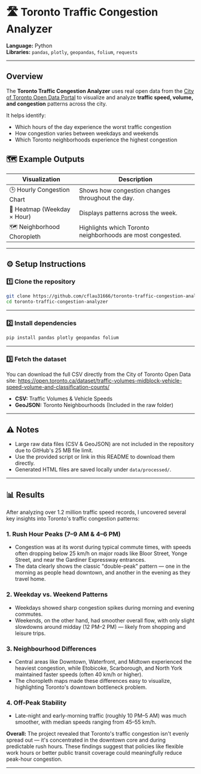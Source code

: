 # 🛣️ Toronto Traffic Congestion Analyzer
**Language:** Python  
**Libraries:** `pandas`, `plotly`, `geopandas`, `folium`, `requests`

---

## Overview
The **Toronto Traffic Congestion Analyzer** uses real open data from the [City of Toronto Open Data Portal](https://open.toronto.ca) to visualize and analyze **traffic speed, volume, and congestion** patterns across the city.

It helps identify:
- Which hours of the day experience the worst traffic congestion  
- How congestion varies between weekdays and weekends  
- Which Toronto neighborhoods experience the highest congestion  

## 🗺️ Example Outputs
| Visualization | Description |
|----------------|-------------|
| 🕒 Hourly Congestion Chart | Shows how congestion changes throughout the day. |
| 📆 Heatmap (Weekday × Hour) | Displays patterns across the week. |
| 🗺️ Neighborhood Choropleth | Highlights which Toronto neighborhoods are most congested. |

---

## ⚙️ Setup Instructions

### 1️⃣ Clone the repository

```bash
git clone https://github.com/cflau31666/toronto-traffic-congestion-analyzer.git
cd toronto-traffic-congestion-analyzer
```

---

### 2️⃣ Install dependencies

```bash
pip install pandas plotly geopandas folium
```

---

### 3️⃣ Fetch the dataset

You can download the full CSV directly from the City of Toronto Open Data site: https://open.toronto.ca/dataset/traffic-volumes-midblock-vehicle-speed-volume-and-classification-counts/

- **CSV:** Traffic Volumes & Vehicle Speeds
- **GeoJSON:** Toronto Neighbourhoods (Included in the raw folder) 

---

## ⚠️ Notes
- Large raw data files (CSV & GeoJSON) are not included in the repository due to GitHub's 25 MB file limit.
- Use the provided script or link in this README to download them directly.
- Generated HTML files are saved locally under `data/processed/`.

---

## 📊 Results

After analyzing over 1.2 million traffic speed records, I uncovered several key insights into Toronto's traffic congestion patterns:

### 1. Rush Hour Peaks (7–9 AM & 4–6 PM)
- Congestion was at its worst during typical commute times, with speeds often dropping below 25 km/h on major roads like Bloor Street, Yonge Street, and near the Gardiner Expressway entrances.
- The data clearly shows the classic "double-peak" pattern — one in the morning as people head downtown, and another in the evening as they travel home.

### 2. Weekday vs. Weekend Patterns
- Weekdays showed sharp congestion spikes during morning and evening commutes.
- Weekends, on the other hand, had smoother overall flow, with only slight slowdowns around midday (12 PM–2 PM) — likely from shopping and leisure trips.

### 3. Neighbourhood Differences
- Central areas like Downtown, Waterfront, and Midtown experienced the heaviest congestion, while Etobicoke, Scarborough, and North York maintained faster speeds (often 40 km/h or higher).
- The choropleth maps made these differences easy to visualize, highlighting Toronto's downtown bottleneck problem.

### 4. Off-Peak Stability
- Late-night and early-morning traffic (roughly 10 PM–5 AM) was much smoother, with median speeds ranging from 45–55 km/h.

**Overall:** The project revealed that Toronto's traffic congestion isn't evenly spread out — it's concentrated in the downtown core and during predictable rush hours. These findings suggest that policies like flexible work hours or better public transit coverage could meaningfully reduce peak-hour congestion.

---
